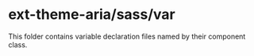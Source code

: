 # ext-theme-aria/sass/var

This folder contains variable declaration files named by their component class.
